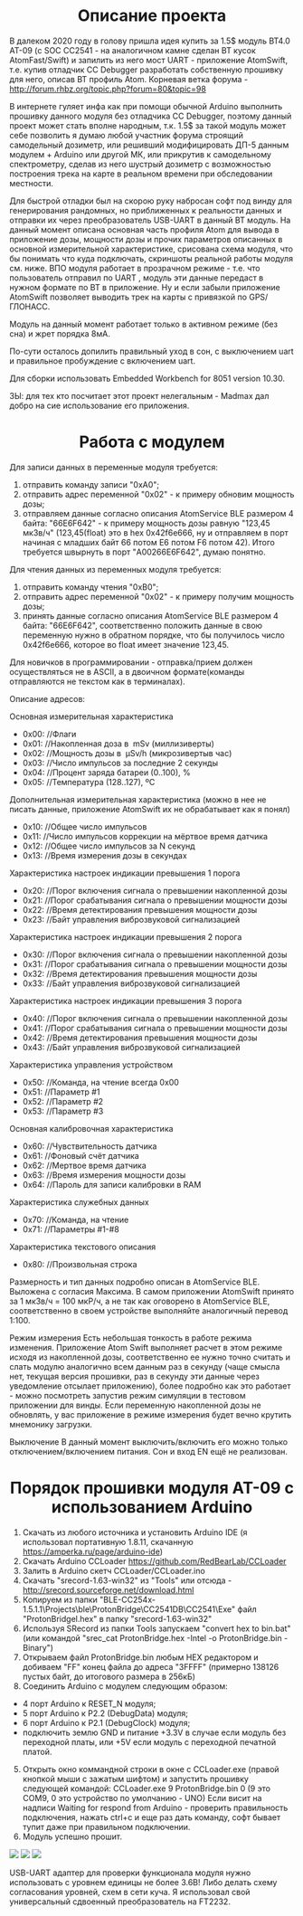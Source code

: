 <h1 align="center">Описание проекта</h1>

В далеком 2020 году в голову пришла идея купить за 1.5$ модуль BT4.0 AT-09 (с SOC CC2541 - на аналогичном камне сделан BT кусок AtomFast/Swift) и запилить из него мост UART - приложение AtomSwift, т.е. купив отладчик CC Debugger разработать собственную прошивку для него, описав BT профиль Atom. 
Корневая ветка форума - http://forum.rhbz.org/topic.php?forum=80&topic=98

В интернете гуляет инфа как при помощи обычной Arduino выполнить прошивку данного модуля без отладчика CC Debugger, поэтому данный проект может стать вполне народным, т.к. 1.5$ за такой модуль может себе позволить я думаю любой участник форума строящий самодельный дозиметр, или решивший модифицировать ДП-5 данным модулем + Arduino или другой МК, или прикрутив к самодельному спектрометру, сделав из него шустрый дозиметр с возможностью построения трека на карте в реальном времени при обследовании местности.

Для быстрой отладки был на скорою руку набросан софт под винду для генерирования рандомных, но приближенных к реальности данных и отправки их через преобразователь USB-UART в данный BT модуль.
На данный момент описана основная часть профиля Atom для вывода в приложение дозы, мощности дозы и прочих параметров описанных в основной измерительной характеристике, срисована схема модуля, что бы понимать что куда подключать, скриншоты реальной работы модуля см. ниже. ВПО модуля работает в прозрачном режиме - т.е. что пользователь отправил по UART , модуль эти данные передаст в нужном формате по BT в приложение.
Ну и если забыли приложение AtomSwift позволяет выводить трек на карты с привязкой по GPS/ГЛОНАСС.

Модуль на данный момент работает только в активном режиме (без сна) и жрет порядка 8мА.

По-сути осталось допилить правильный уход в сон, с выключением uart и правильное пробуждение с включением uart.

Для сборки использовать Embedded Workbench for 8051 version 10.30.

ЗЫ: для тех кто посчитает этот проект нелегальным - Madmax дал добро на сие использование его приложения.


<h1 align="center">Работа с модулем</h1>

Для записи данных в переменные модуля требуется:
1. отправить команду записи "0xA0";
2. отправить адрес переменной "0x02" - к примеру обновим мощность дозы;
3. отправляем данные согласно описания AtomService BLE размером 4 байта: "66E6F642" - к примеру мощность дозы равную "123,45 мкЗв/ч" (123,45(float) это в hex 0x42f6e666, ну и отправляем в порт начиная с младших байт 66 потом E6 потом F6 потом 42).
Итого требуется швырнуть в порт "A00266E6F642", думаю понятно.

Для чтения данных из переменных модуля требуется:
1. отправить команду чтения "0xB0";
2. отправить адрес переменной "0x02" - к примеру получим мощность дозы;
3. принять данные согласно описания AtomService BLE размером 4 байта: "66E6F642", соответственно положить данные в свою переменную нужно в обратном порядке, что бы получилось число 0x42f6e666, которое во float имеет значение 123,45.

Для новичков в программировании - отправка/прием должен осуществляться не в ASCII, а в двоичном формате(команды отправляются не текстом как в терминалах).

Описание адресов:

Основная измерительная характеристика
- 0x00: //Флаги
- 0x01: //Накопленная доза в ​ mSv (миллизиверты)
- 0x02: //Мощность дозы в ​ µSv/h​ (микрозивертыв час)
- 0x03: //Число импульсов за последние 2 секунды
- 0x04: //Процент заряда батареи (0..100), %
- 0x05: //Температура (128..127), ºC

Дополнительная измерительная характеристика (можно в нее не писать данные, приложение AtomSwift их не обрабатывает как я понял)
- 0x10: //Общее число импульсов
- 0x11: //Число импульсов коррекции на мёртвое время датчика
- 0x12: //Общее число импульсов за N секунд
- 0x13: //Время измерения дозы в секундах

Характеристика настроек индикации превышения 1 порога
- 0x20: //Порог включения сигнала о превышении накопленной дозы
- 0x21: //Порог срабатывания сигнала о превышении мощности дозы
- 0x22: //Время детектирования превышения мощности дозы
- 0x23: //Байт управления виброзвуковой сигнализацией

Характеристика настроек индикации превышения 2 порога
- 0x30: //Порог включения сигнала о превышении накопленной дозы
- 0x31: //Порог срабатывания сигнала о превышении мощности дозы
- 0x32: //Время детектирования превышения мощности дозы
- 0x33: //Байт управления виброзвуковой сигнализацией

Характеристика настроек индикации превышения 3 порога
- 0x40: //Порог включения сигнала о превышении накопленной дозы
- 0x41: //Порог срабатывания сигнала о превышении мощности дозы
- 0x42: //Время детектирования превышения мощности дозы
- 0x43: //Байт управления виброзвуковой сигнализацией

Характеристика управления устройством
- 0x50: //Команда, на чтение всегда 0x00
- 0x51: //Параметр #1
- 0x52: //Параметр #2
- 0x53: //Параметр #3

Основная калибровочная характеристика
- 0x60: //Чувствительность датчика
- 0x61: //Фоновый счёт датчика
- 0x62: //Мертвое время датчика
- 0x63: //Время измерения мощности дозы
- 0x64: //Пароль для записи калибровки в RAM

Характеристика служебных данных
- 0x70: //Команда, на чтение
- 0x71: //Параметры #1-#8

Характеристика текстового описания
- 0x80: //Произвольная строка

Размерность и тип данных подробно описан в AtomService BLE. Выложена с согласия Максима.
В самом приложении AtomSwift принято за 1 мкЗв/ч = 100 мкР/ч, а не так как оговорено в AtomService BLE, соответственно в своем устройстве выполняйте аналогичный перевод 1:100.

Режим измерения
Есть небольшая тонкость в работе режима изменения. Приложение Atom Swift выполняет расчет в этом режиме исходя из накопленной дозы, соответственно ее нужно точно считать и слать модулю аналогично всем данным раз в секунду (чаще смысла нет, текущая версия прошивки, раз в секунду эти данные через уведомление отсылает приложению), более подробно как это работает - можно посмотреть запустив режим симуляции в тестовом приложении для винды. Если переменную накопленной дозы не обновлять, у вас приложение в режиме измерения будет вечно крутить мнемонику загрузки.

Выключение
В данный момент выключить/включить его можно только отключением/включением питания. Сон и вход EN ещё не реализован.



<h1 align="center">Порядок прошивки модуля AT-09 с использованием Arduino</h1>

1. Скачать из любого источника и установить Arduino IDE (я использовал портативную 1.8.11, скачанную https://amperka.ru/page/arduino-ide)
2. Скачать Arduino CCLoader https://github.com/RedBearLab/CCLoader
3. Залить в Arduino скетч CCLoader/CCLoader.ino
4. Скачать "srecord-1.63-win32" из "Tools" или отсюда - http://srecord.sourceforge.net/download.html
5. Копируем из папки "BLE-CC254x-1.5.1.1\Projects\ble\ProtonBridge\CC2541DB\CC2541\Exe" файл "ProtonBridgel.hex" в папку "srecord-1.63-win32"
6. Используя SRecord из папки Tools запускаем "convert hex to bin.bat" (или командой "srec_cat ProtonBridge.hex -Intel -o ProtonBridge.bin -Binary")
7. Открываем файл ProtonBridge.bin любым HEX редактором и добиваем "FF" конец файла до адреса "3FFFF" (примерно 138126 пустых байт, до итогового размера в 256кБ)
8. Соединить Arduino c модулем следующим образом:
- 4 порт Arduino к RESET_N модуля;
- 5 порт Arduino к P2.2 (DebugData) модуля;
- 6 порт Arduino к P2.1 (DebugClock) модуля;
- подключить землю GND и питание +3.3V в случае если модуль без переходной платы, или +5V если модуль с переходной печатной платой.
5. Открыть окно коммандной строки в окне с CCLoader.exe (правой кнопкой мыши с зажатым шифтом) и запустить прошивку следующей командой:
CCLoader.exe 9 ProtonBridge.bin 0
(9 это СОМ9, 0 это устройство по умолчанию - UNO)
Если висит на надписи Waiting for respond from Arduino - проверить правильность подключения, нажать ctrl+c и еще раз дать команду, софт бывает тупит даже при правильном подключении.
6. Модуль успешно прошит.

<img src="https://github.com/s4ph3r/ProtonBridge/blob/main/Info/Uno_flash_schematic.jpg"/>
<img src="https://github.com/s4ph3r/ProtonBridge/blob/main/Info/ccloader.jpg"/>
<img src="https://github.com/s4ph3r/ProtonBridge/blob/main/Info/Use_schematic.JPG"/>

USB-UART адаптер для проверки функционала модуля нужно использовать с уровнем единицы не более 3.6В! Либо делать схему согласования уровней, схем в сети куча. Я использовал свой универсальный сдвоенный преобразователь на FT2232.

